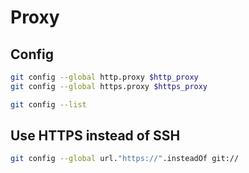# Proxy

## Config

```sh
git config --global http.proxy $http_proxy
git config --global https.proxy $https_proxy
```

```sh
git config --list
```

## Use HTTPS instead of SSH

```sh
git config --global url."https://".insteadOf git://
```
